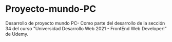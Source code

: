 # Proyecto-mundo-PC
Desarrollo de proyecto mundo PC- Como parte del desarrollo de la sección 34 del curso "Universidad Desarrollo Web 2021 - FrontEnd Web Developer!" de Udemy.
